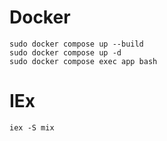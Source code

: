 # Docker

    sudo docker compose up --build
    sudo docker compose up -d
    sudo docker compose exec app bash
  
# IEx

    iex -S mix